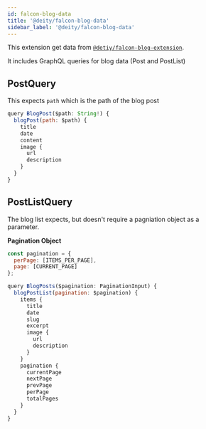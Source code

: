 ```yaml
---
id: falcon-blog-data
title: '@deity/falcon-blog-data'
sidebar_label: '@deity/falcon-blog-data'
---
```


This extension get data from [`@detiy/falcon-blog-extension`](platform/resources/packages/falcon-blog-extension).

It includes GraphQL queries for blog data (Post and PostList)

## PostQuery

This expects `path` which is the path of the blog post

```js
query BlogPost($path: String!) {
  blogPost(path: $path) {
    title
    date
    content
    image {
      url
      description
    }
  }
}
```

## PostListQuery

The blog list expects, but doesn't require a pagniation object as a parameter.

**Pagination Object**

```js
const pagination = {
  perPage: [ITEMS_PER_PAGE],
  page: [CURRENT_PAGE]
};
```

```js
query BlogPosts($pagination: PaginationInput) {
  blogPostList(pagination: $pagination) {
    items {
      title
      date
      slug
      excerpt
      image {
        url
        description
      }
    }
    pagination {
      currentPage
      nextPage
      prevPage
      perPage
      totalPages
    }
  }
}
```
